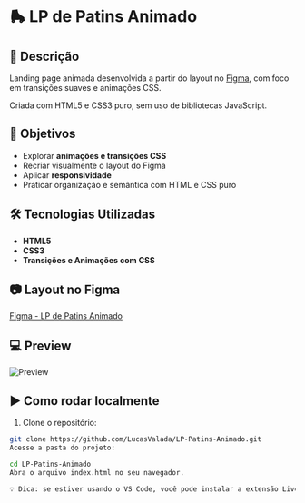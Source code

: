 # 🛼 LP de Patins Animado

## 📌 Descrição

Landing page animada desenvolvida a partir do layout no [Figma](https://www.figma.com/design/yEkozJSDnxO1WwCbFpyFNA/LP-de-patins-animada--Community-?m=auto&is-community-duplicate=1&fuid=945362269147469255), com foco em transições suaves e animações CSS.

Criada com HTML5 e CSS3 puro, sem uso de bibliotecas JavaScript.

## 🎯 Objetivos

- Explorar **animações e transições CSS**
- Recriar visualmente o layout do Figma
- Aplicar **responsividade**
- Praticar organização e semântica com HTML e CSS puro

## 🛠️ Tecnologias Utilizadas

- **HTML5**
- **CSS3**
- **Transições e Animações com CSS**

## 📷 Layout no Figma

[Figma - LP de Patins Animado](https://www.figma.com/design/yEkozJSDnxO1WwCbFpyFNA/LP-de-patins-animada--Community-?m=auto&is-community-duplicate=1&fuid=945362269147469255)

## 💻 Preview

![Preview](./assets/preview.png)

## ▶️ Como rodar localmente

1. Clone o repositório:

```bash
git clone https://github.com/LucasValada/LP-Patins-Animado.git
Acesse a pasta do projeto:

cd LP-Patins-Animado
Abra o arquivo index.html no seu navegador.

💡 Dica: se estiver usando o VS Code, você pode instalar a extensão Live Server para facilitar o preview em tempo real.
```
